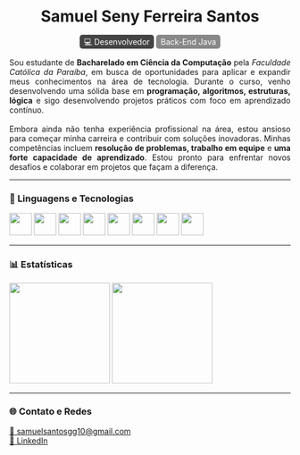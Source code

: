 <h1 align="center">Samuel Seny Ferreira Santos</h1>
<p align="center">
  <span style="background-color:#444; color:#fff; padding:4px 8px; border-radius:5px;">💻 Desenvolvedor</span>
  <span style="background-color:#888; color:#fff; padding:4px 8px; border-radius:5px;">Back-End Java</span>
</p>

<p align="justify">
Sou estudante de <strong>Bacharelado em Ciência da Computação</strong> pela <em>Faculdade Católica da Paraíba</em>, em busca de oportunidades para aplicar e expandir meus conhecimentos na área de tecnologia.
Durante o curso, venho desenvolvendo uma sólida base em <strong>programação, algoritmos, estruturas, lógica</strong> e sigo desenvolvendo projetos práticos com foco em aprendizado contínuo.<br><br>
Embora ainda não tenha experiência profissional na área, estou ansioso para começar minha carreira e contribuir com soluções inovadoras. Minhas competências incluem <strong>resolução de problemas, trabalho em equipe</strong> e <strong>uma forte capacidade de aprendizado</strong>. Estou pronto para enfrentar novos desafios e colaborar em projetos que façam a diferença.
</p>

---

### 🔧 Linguagens e Tecnologias

<p align="left">
  <img src="https://cdn.jsdelivr.net/gh/devicons/devicon/icons/java/java-original.svg" width="40" height="40"/>
  <img src="https://cdn.jsdelivr.net/gh/devicons/devicon/icons/html5/html5-original.svg" width="40" height="40"/>
  <img src="https://cdn.jsdelivr.net/gh/devicons/devicon/icons/css3/css3-original.svg" width="40" height="40"/>
  <img src="https://cdn.jsdelivr.net/gh/devicons/devicon/icons/postgresql/postgresql-original.svg" width="40" height="40"/>
  <img src="https://cdn.jsdelivr.net/gh/devicons/devicon/icons/maven/maven-original.svg" width="40" height="40"/>
  <img src="https://cdn.jsdelivr.net/gh/devicons/devicon/icons/hibernate/hibernate-plain.svg" width="40" height="40"/>
  <img src="https://cdn.jsdelivr.net/gh/devicons/devicon/icons/git/git-original.svg" width="40" height="40"/>
  <img src="https://cdn.jsdelivr.net/gh/devicons/devicon/icons/github/github-original.svg" width="40" height="40"/>
</p>

---

### 📊 Estatísticas

<p align="left">
  <img height="180em" src="https://github-readme-stats.vercel.app/api?username=Samuelseny&show_icons=true&theme=tokyonight"/>
  <img height="180em" src="https://github-readme-stats.vercel.app/api/top-langs/?username=Samuelseny&layout=compact&theme=tokyonight"/>
</p>

---

### 🌐 Contato e Redes

<p align="left">
  <a href="mailto:samuelsantosgg10@gmail.com">📧 samuelsantosgg10@gmail.com</a><br>
  <a href="https://www.linkedin.com/in/samuelseny-dev/">💼 LinkedIn</a>
</p>
